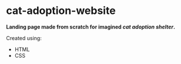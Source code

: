 # cat-adoption-website

<strong> Landing page made from scratch for imagined <em> cat adoption shelter</em>.</strong>

Created using:
<ul>
    <li>HTML</li>
    <li>CSS</li>
</ul>

